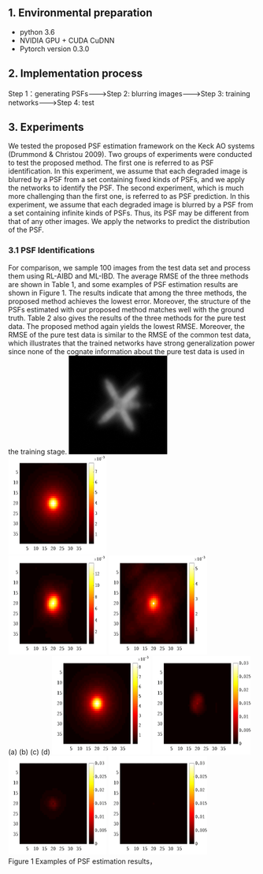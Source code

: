 ## 1. Environmental preparation
- python 3.6
- NVIDIA GPU + CUDA CuDNN
- Pytorch version 0.3.0

## 2. Implementation process
Step 1：generating PSFs--->Step 2: blurring images--->Step 3: training networks--->Step 4: test

## 3.  Experiments
We tested the proposed PSF estimation framework on the Keck AO systems (Drummond & Christou 2009). Two groups of experiments were conducted to test the proposed method. The first one is referred to as PSF identification. In this experiment, we assume that each degraded image is blurred by a PSF from a set containing fixed kinds of PSFs, and we apply the networks to identify the PSF. The second experiment, which is much more challenging than the first one, is referred to as PSF prediction. In this experiment, we assume that each degraded image is blurred by a PSF from a set containing infinite kinds of PSFs. Thus, its PSF may be different from that of any other images. We apply the networks to predict the distribution of the PSF.

### 3.1 PSF Identifications
For comparison, we sample 100 images from the test data set and process them using RL-AIBD and ML-IBD. The average RMSE of the three methods are shown in Table 1, and some examples of PSF estimation results are shown in Figure 1. The results indicate that among the three methods, the proposed method achieves the lowest error. Moreover, the structure of the PSFs estimated with our proposed method matches well with the ground truth. Table 2 also gives the results of the three methods for the pure test data. The proposed method again yields the lowest RMSE. Moreover, the RMSE of the pure test data is similar to the RMSE of the common test data, which illustrates that the trained networks have strong generalization power since none of the cognate information about the pure test data is used in the training stage.
<img src="images/Figure1-a.png" height="200px" width="200px"/> <img src="images/Figure1-b.png" height="200px" width="200px"/>     
<img src="images/Figure1-c.png" height="200px" width="200px"/> <img src="images/Figure1-d.png" height="200px" width="200px"/>
<br><span>(a)</span>    <span>(b)</span>     <span>(c)</span>    <span>(d)</span>
<img src="images/Figure1-e.png" height="200px" width="200px"/> <img src="images/Figure1-f.png" height="200px" width="200px"/>
<img src="images/Figure1-g.png" height="200px" width="200px"/> <img src="images/Figure1-h.png" height="200px" width="200px"/>
<br>Figure 1 Examples of PSF estimation results，  




































